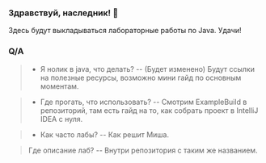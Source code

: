 ### Здравствуй, наследник! 👋

Здесь будут выкладываться лабораторные работы по Java. Удачи!

### Q/A
> * Я нолик в java, что делать?
> -- (Будет изменено) Будут ссылки на полезные ресурсы, возможно мини гайд по основным моментам.

> * Где прогать, что использовать?
> -- Смотрим ExampleBuild в репозиторий, там есть гайд на то, как собрать проект в IntelliJ IDEA с нуля. 

> * Как часто лабы?
> -- Как решит Миша.

> Где описание лаб?
> -- Внутри репозитория с таким же названием.

